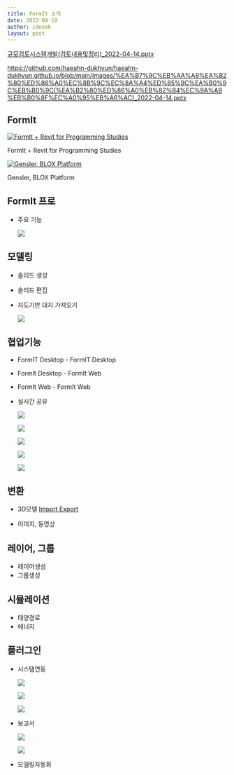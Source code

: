 ```yaml
---
title: FormIt 소개
date: 2022-04-18
author: ideook
layout: post
---
```



[규모검토시스템개발(검토내용및정리)_2022-04-14.pptx](../../images/%EA%B7%9C%EB%AA%A8%EA%B2%80%ED%86%A0%EC%8B%9C%EC%8A%A4%ED%85%9C%EA%B0%9C%EB%B0%9C(%EA%B2%80%ED%86%A0%EB%82%B4%EC%9A%A9%EB%B0%8F%EC%A0%95%EB%A6%AC)_2022-04-14.pptx)

<https://github.com/haeahn-dukhyun/haeahn-dukhyun.github.io/blob/main/images/%EA%B7%9C%EB%AA%A8%EA%B2%80%ED%86%A0%EC%8B%9C%EC%8A%A4%ED%85%9C%EA%B0%9C%EB%B0%9C(%EA%B2%80%ED%86%A0%EB%82%B4%EC%9A%A9%EB%B0%8F%EC%A0%95%EB%A6%AC)_2022-04-14.pptx>

## FormIt

[![FormIt + Revit for Programming Studies](http://img.youtube.com/vi/VD2GE8B6vJE/0.jpg)](https://youtu.be/VD2GE8B6vJE) 

FormIt + Revit for Programming Studies

[![Gensler, BLOX Platform](http://img.youtube.com/vi/QRjIl4qlcO4/0.jpg)](https://youtu.be/QRjIl4qlcO4) 

Gensler, BLOX Platform


## FormIt 프로

- 주요 기능

  ![](../../images/2022-04-18-10-39-12.png)

## 모델링

- 솔리드 생성
- 솔리드 편집
- 지도기반 대지 가져오기

  ![](../../images/2022-04-18-10-43-18.png)

## 협업기능

- FormIT Desktop - FormIT Desktop
- FormIt Desktop - FormIt Web
- FormIt Web - FormIt Web
- 실시간 공유

  ![](../../images/2022-04-18-10-40-42.png)

  ![](../../images/2022-04-18-10-40-51.png)

  ![](../../images/2022-04-18-10-41-41.png)

  ![](../../images/2022-04-18-10-41-59.png)

  ![](../../images/2022-04-18-10-42-35.png)

## 변환

- 3D모델 [Import Export](https://haeahn-dukhyun.github.io/2022/04/Import-Export)

- 이미지, 동영상

## 레이어, 그룹

- 레이어생성
- 그룹생성

## 시뮬레이션

- 태양경로
- 에너지

## 플러그인

- 시스템연동

  ![](../../images/2022-04-18-10-37-48.png)

  ![](../../images/2022-04-18-10-36-39.png)

  ![](../../images/2022-04-18-10-36-46.png)

- 보고서

  ![](../../images/2022-04-18-10-34-58.png)

  ![](../../images/2022-04-18-10-37-13.png)

- 모델링자동화
